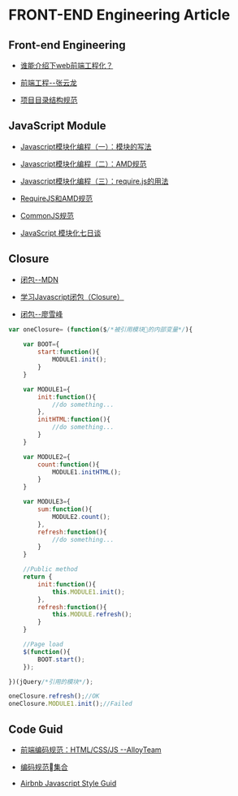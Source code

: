 # FRONT-END Engineering Article

## Front-end Engineering
- [谁能介绍下web前端工程化？](https://www.zhihu.com/question/24558375)

- [前端工程--张云龙](https://github.com/fouber/blog/labels/%E5%89%8D%E7%AB%AF%E5%B7%A5%E7%A8%8B)

- [项目目录结构规范](https://segmentfault.com/a/1190000002471120)

## JavaScript Module
- [Javascript模块化编程（一）：模块的写法](http://www.ruanyifeng.com/blog/2012/10/javascript_module.html)

- [Javascript模块化编程（二）：AMD规范](http://www.ruanyifeng.com/blog/2012/10/asynchronous_module_definition.html)

- [Javascript模块化编程（三）：require.js的用法](http://www.ruanyifeng.com/blog/2012/11/require_js.html)

- [RequireJS和AMD规范](http://javascript.ruanyifeng.com/tool/requirejs.html)

- [CommonJS规范](http://javascript.ruanyifeng.com/nodejs/module.html)

- [JavaScript 模块化七日谈](https://huangxuan.me/js-module-7day/#/)

## Closure
- [闭包--MDN](https://developer.mozilla.org/zh-CN/docs/Web/JavaScript/Closures)

- [学习Javascript闭包（Closure）](http://www.ruanyifeng.com/blog/2009/08/learning_javascript_closures.html)

- [闭包--廖雪峰](https://www.liaoxuefeng.com/wiki/001434446689867b27157e896e74d51a89c25cc8b43bdb3000/00143449934543461c9d5dfeeb848f5b72bd012e1113d15000)

``` Javascript
var oneClosure= (function($/*被引用模块的内部变量*/){
    
    var BOOT={
        start:function(){
            MODULE1.init();
        }
    }

    var MODULE1={
        init:function(){
            //do something...
        },
        initHTML:function(){
            //do something...
        }
    }

    var MODULE2={
        count:function(){
            MODULE1.initHTML();
        }
    }

    var MODULE3={
        sum:function(){
            MODULE2.count();
        },
        refresh:function(){
            //do something...
        }
    }

    //Public method
    return {
        init:function(){
            this.MODULE1.init();
        },
        refresh:function(){
            this.MODULE.refresh();
        }
    }

    //Page load
    $(function(){
        BOOT.start();
    });

})(jQuery/*引用的模块*/);

oneClosure.refresh();//OK
oneClosure.MODULE1.init();//Failed
```

## Code Guid
- [前端编码规范：HTML/CSS/JS --AlloyTeam](http://imweb.github.io/CodeGuide/)

- [编码规范集合](https://github.com/ecomfe/spec)

- [Airbnb Javascript Style Guid](https://github.com/sivan/javascript-style-guide/blob/master/es5/README.md)
